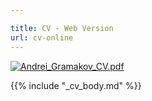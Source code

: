 ```yaml
---

title: CV - Web Version
url: cv-online
---
```


[![Andrei_Gramakov_CV.pdf](https://img.shields.io/badge/CV:_PDF_Version-Download-green?style=social&logo=Read.cv&link=https://agramakov.me/cv-pdf)](https://agramakov.me/cv-pdf)

<!--  -->
{{% include "_cv_body.md" %}}
